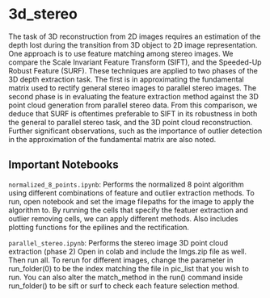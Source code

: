 # 3d_stereo

The task of 3D reconstruction from 2D images requires an estimation of the depth lost during the 
transition from 3D object to 2D image representation. One approach is to use feature matching among 
stereo images. We compare the Scale Invariant Feature Transform (SIFT), and the Speeded-Up Robust 
Feature (SURF). These techniques are applied to two phases of the 3D depth extraction task. 
The first is in approximating the fundamental matrix used to rectify general stereo images to parallel 
stereo images. The second phase is in evaluating the feature extraction method against the 3D point cloud
generation from parallel stereo data. From this comparison, we deduce that SURF is oftentimes preferable 
to SIFT in its robustness in both the general to parallel stereo task, and the 3D point cloud reconstruction. 
Further significant observations, such as the importance of outlier detection in the approximation of the 
fundamental matrix are also noted.

## Important Notebooks
`normalized_8_points.ipynb`: Performs the normalized 8 point algorithm using different combinations of feature and outlier extraction methods.
To run, open notebook and set the image filepaths for the image to apply the algorithm to. By running the cells
that specify the featuer extraction and outlier removing cells, we can apply different methods. Also includes 
plotting functions for the epilines and the rectification.

`parallel_stereo.ipynb`: Performs the stereo image 3D point cloud extraction (phase 2)
Open in colab and include the Imgs.zip file as well. Then run all. To rerun for different images, change the 
parameter in run_folder(0) to be the index matching the file in pic_list that you wish to run. You can also alter 
the match_method in the run() command inside run_folder() to be sift or surf to check each feature selection method.